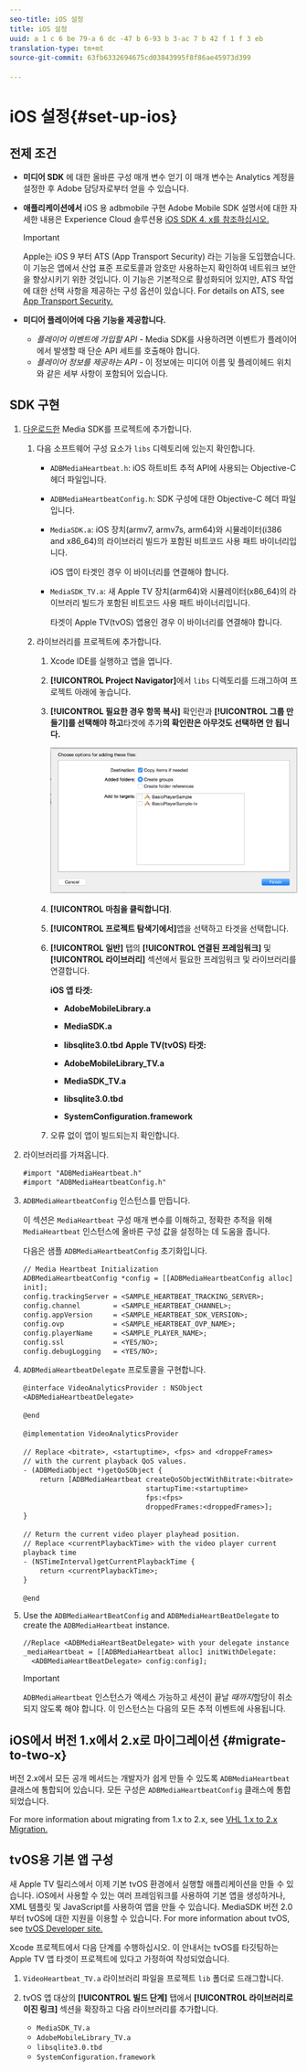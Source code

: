 ```yaml
---
seo-title: iOS 설정
title: iOS 설정
uuid: a 1 c 6 be 79-a 6 dc -47 b 6-93 b 3-ac 7 b 42 f 1 f 3 eb
translation-type: tm+mt
source-git-commit: 63fb6332694675cd03843995f8f86ae45973d399

---
```



# iOS 설정{#set-up-ios}

## 전제 조건

* **미디어 SDK**
에 대한 올바른 구성 매개 변수 얻기 이 매개 변수는 Analytics 계정을 설정한 후 Adobe 담당자로부터 얻을 수 있습니다.
* **애플리케이션에서**
iOS 용 adbmobile 구현 Adobe Mobile SDK 설명서에 대한 자세한 내용은 Experience Cloud 솔루션용 [iOS SDK 4. x를 참조하십시오.](https://marketing.adobe.com/resources/help/en_US/mobile/ios/)

   >[!IMPORTANT]
   >
   >Apple는 iOS 9 부터 ATS (App Transport Security) 라는 기능을 도입했습니다. 이 기능은 앱에서 산업 표준 프로토콜과 암호만 사용하는지 확인하여 네트워크 보안을 향상시키기 위한 것입니다. 이 기능은 기본적으로 활성화되어 있지만, ATS 작업에 대한 선택 사항을 제공하는 구성 옵션이 있습니다. For details on ATS, see [App Transport Security.](https://marketing.adobe.com/resources/help/en_US/mobile/ios/app_transport_security.html)

* **미디어 플레이어에 다음 기능을 제공합니다.**

   * _플레이어 이벤트에 가입할 API_ - Media SDK를 사용하려면 이벤트가 플레이어에서 발생할 때 단순 API 세트를 호출해야 합니다.
   * _플레이어 정보를 제공하는 API_ - 이 정보에는 미디어 이름 및 플레이헤드 위치와 같은 세부 사항이 포함되어 있습니다.

## SDK 구현

1. [다운로드한](../../sdk-implement/download-sdks.md#section_551A10AD7880426BB29AE52482BB4211) Media SDK를 프로젝트에 추가합니다.

   1. 다음 소프트웨어 구성 요소가 `libs` 디렉토리에 있는지 확인합니다.

      * `ADBMediaHeartbeat.h`: iOS 하트비트 추적 API에 사용되는 Objective-C 헤더 파일입니다.
      * `ADBMediaHeartbeatConfig.h`: SDK 구성에 대한 Objective-C 헤더 파일입니다.
      * `MediaSDK.a`: iOS 장치(armv7, armv7s, arm64)와 시뮬레이터(i386 and x86_64)의 라이브러리 빌드가 포함된 비트코드 사용 패트 바이너리입니다.

         iOS 앱이 타겟인 경우 이 바이너리를 연결해야 합니다.

      * `MediaSDK_TV.a`: 새 Apple TV 장치(arm64)와 시뮬레이터(x86_64)의 라이브러리 빌드가 포함된 비트코드 사용 패트 바이너리입니다.

         타겟이 Apple TV(tvOS) 앱용인 경우 이 바이너리를 연결해야 합니다.
   1. 라이브러리를 프로젝트에 추가합니다.

      1. Xcode IDE를 실행하고 앱을 엽니다.
      1. **[!UICONTROL Project Navigator]**&#x200B;에서 `libs` 디렉토리를 드래그하여 프로젝트 아래에 놓습니다.

      1. **[!UICONTROL 필요한 경우 항목 복사]** 확인란과 **[!UICONTROL 그룹 만들기]를 선택해야 하고**&#x200B;타겟에 추가&#x200B;**의 확인란은 아무것도 선택하면 안 됩니다.**

         ![](assets/choose-options_ios.png)

      1. **[!UICONTROL 마침을 클릭합니다]**.
      1. **[!UICONTROL 프로젝트 탐색기에서]**&#x200B;앱을 선택하고 타겟을 선택합니다.
      1. **[!UICONTROL 일반]** 탭의 **[!UICONTROL 연결된 프레임워크]** 및 **[!UICONTROL 라이브러리]** 섹션에서 필요한 프레임워크 및 라이브러리를 연결합니다.

         **iOS 앱 타겟:**

         * **AdobeMobileLibrary.a**
         * **MediaSDK.a**
         * **libsqlite3.0.tbd**
         **Apple TV(tvOS) 타겟:**

         * **AdobeMobileLibrary_TV.a**
         * **MediaSDK_TV.a**
         * **libsqlite3.0.tbd**
         * **SystemConfiguration.framework**
      1. 오류 없이 앱이 빌드되는지 확인합니다.




1. 라이브러리를 가져옵니다.

   ```
   #import "ADBMediaHeartbeat.h" 
   #import "ADBMediaHeartbeatConfig.h" 
   ```

1. `ADBMediaHeartbeatConfig` 인스턴스를 만듭니다.

   이 섹션은 `MediaHeartbeat` 구성 매개 변수를 이해하고, 정확한 추적을 위해 `MediaHeartbeat` 인스턴스에 올바른 구성 값을 설정하는 데 도움을 줍니다.

   다음은 샘플 `ADBMediaHeartbeatConfig` 초기화입니다.

   ```
   // Media Heartbeat Initialization 
   ADBMediaHeartbeatConfig *config = [[ADBMediaHeartbeatConfig alloc] init]; 
   config.trackingServer = <SAMPLE_HEARTBEAT_TRACKING_SERVER>; 
   config.channel        = <SAMPLE_HEARTBEAT_CHANNEL>; 
   config.appVersion     = <SAMPLE_HEARTBEAT_SDK_VERSION>; 
   config.ovp            = <SAMPLE_HEARTBEAT_OVP_NAME>; 
   config.playerName     = <SAMPLE_PLAYER_NAME>; 
   config.ssl            = <YES/NO>; 
   config.debugLogging   = <YES/NO>; 
   ```

1. `ADBMediaHeartbeatDelegate` 프로토콜을 구현합니다.

   ```
   @interface VideoAnalyticsProvider : NSObject <ADBMediaHeartbeatDelegate> 
   
   @end 
   
   @implementation VideoAnalyticsProvider 
   
   // Replace <bitrate>, <startuptime>, <fps> and <droppeFrames>  
   // with the current playback QoS values. 
   - (ADBMediaObject *)getQoSObject { 
       return [ADBMediaHeartbeat createQoSObjectWithBitrate:<bitrate>  
                                 startupTime:<startuptime>   
                                 fps:<fps>  
                                 droppedFrames:<droppedFrames>]; 
   } 
   
   // Return the current video player playhead position. 
   // Replace <currentPlaybackTime> with the video player current playback time 
   - (NSTimeInterval)getCurrentPlaybackTime { 
       return <currentPlaybackTime>; 
   } 
   
   @end
   ```

1. Use the `ADBMediaHeartBeatConfig` and `ADBMediaHeartBeatDelegate` to create the `ADBMediaHeartbeat` instance.

   ```
   //Replace <ADBMediaHeartBeatDelegate> with your delegate instance 
   _mediaHeartbeat = [[ADBMediaHeartbeat alloc] initWithDelegate: 
     <ADBMediaHeartBeatDelegate> config:config];
   ```

   >[!IMPORTANT]
   >
   >`ADBMediaHeartbeat` 인스턴스가 액세스 가능하고 세션이 끝날 *때까지*&#x200B;할당이 취소되지 않도록 해야 합니다. 이 인스턴스는 다음의 모든 추적 이벤트에 사용됩니다.

## iOS에서 버전 1.x에서 2.x로 마이그레이션 {#migrate-to-two-x}

버전 2.x에서 모든 공개 메서드는 개발자가 쉽게 만들 수 있도록 `ADBMediaHeartbeat` 클래스에 통합되어 있습니다. 모든 구성은 `ADBMediaHeartbeatConfig` 클래스에 통합되었습니다.

For more information about migrating from 1.x to 2.x, see [VHL 1.x to 2.x Migration.](../../sdk-implement/va-1x-to-2x/mig-1x-2x-overview.md)

## tvOS용 기본 앱 구성

새 Apple TV 릴리스에서 이제 기본 tvOS 환경에서 실행할 애플리케이션을 만들 수 있습니다. iOS에서 사용할 수 있는 여러 프레임워크를 사용하여 기본 앱을 생성하거나, XML 템플릿 및 JavaScript를 사용하여 앱을 만들 수 있습니다. MediaSDK 버전 2.0부터 tvOS에 대한 지원을 이용할 수 있습니다. For more information about tvOS, see [tvOS Developer site.](https://developer.apple.com/tvos/documentation/)

Xcode 프로젝트에서 다음 단계를 수행하십시오. 이 안내서는 tvOS를 타깃팅하는 Apple TV 앱 타겟이 프로젝트에 있다고 가정하여 작성되었습니다.

1. `VideoHeartbeat_TV.a` 라이브러리 파일을 프로젝트 `lib` 폴더로 드래그합니다.

1. tvOS 앱 대상의 **[!UICONTROL 빌드 단계]** 탭에서 **[!UICONTROL 라이브러리로 이진 링크]** 섹션을 확장하고 다음 라이브러리를 추가합니다.

   * `MediaSDK_TV.a`
   * `AdobeMobileLibrary_TV.a`
   * `libsqlite3.0.tbd`
   * `SystemConfiguration.framework`

